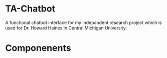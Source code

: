 # TA-Chatbot
A functional chatbot interface for my indepandent research project which is used for Dr. Howard Haines in Central Michigan University. 

# Componenents
